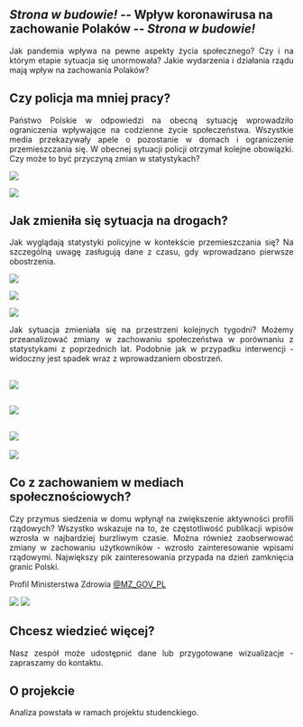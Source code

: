 ## *Strona w budowie!* -- Wpływ koronawirusa na zachowanie Polaków -- *Strona w budowie!*

<div style="text-align: justify">
<!-- Jesteśmy grupą studentów, których zainteresował wpływ aktualnie panującej pandemii i nałożonych obostrzeń na społeczeństwo. -->
Jak pandemia wpływa na pewne aspekty życia społecznego? Czy i na którym etapie sytuacja się unormowała? Jakie wydarzenia i działania rządu mają wpływ na zachowania Polaków?
</div>

## Czy policja ma mniej pracy?
<div style="text-align: justify">
Państwo Polskie w odpowiedzi na obecną sytuację wprowadziło ograniczenia wpływające na codzienne życie społeczeństwa. Wszystkie media przekazywały apele o pozostanie w domach i ograniczenie przemieszczania się.
W obecnej sytuacji policji otrzymał kolejne obowiązki. Czy może to być przyczyną zmian w statystykach?
<!-- Czy służby oddelegowane np. do kontroli osób podjętych kwarantannie -->
</div>

![](plots/police/4_2_Interwencje.png)


![](plots/police/6_2_Interwencje.png)


## Jak zmieniła się sytuacja na drogach?
<div style="text-align: justify">
Jak wyglądają statystyki policyjne w kontekście przemieszczania się? Na szczególną uwagę zasługują dane z czasu, gdy wprowadzano pierwsze obostrzenia.
</div>

![](plots/police/1_1_Wypadki_drogowe.png)

![](plots/police/1_1_Ranni_w_wypadkach.png)

![](plots/police/1_1_Zabici_w_wypadkach.png)

<div style="text-align: justify">
Jak sytuacja zmieniała się na przestrzeni kolejnych tygodni? Możemy przeanalizować zmiany w zachowaniu społeczeństwa w porównaniu z statystykami z poprzednich lat.
Podobnie jak w przypadku interwencji - widoczny jest spadek wraz z wprowadzaniem obostrzeń.
</div>

![](plots/police/4_2_Wypadki_drogowe.png)
---
![](plots/police/6_2_Wypadki_drogowe.png)
---
![](plots/police/4_2_Ranni_w_wypadkach.png)
---
![](plots/police/6_2_Ranni_w_wypadkach.png)


<!-- ## Czy praca dziennikarzy w kontekście wypadków pozostała taka sama?
<div style="text-align: justify">
</div> -->


## Co z zachowaniem w mediach społecznościowych?
<div style="text-align: justify">
Czy przymus siedzenia w domu wpłynął na zwiększenie aktywności profili rządowych? Wszystko wskazuje na to, że częstotliwość publikacji wpisów wzrosła w najbardziej burzliwym czasie.
Można również zaobserwować zmiany w zachowaniu użytkowników - wzrosło zainteresowanie wpisami rządowymi. Największy pik zainteresowania przypada na dzień zamknięcia granic Polski.
</div>

Profil Ministerstwa Zdrowia [@MZ_GOV_PL](https://twitter.com/MZ_GOV_PL)

<!-- <p align="center">
    <img src="./plots/twitter/MZ_GOV_PL_tweets.png" width=38% height=38%>
    <img src="./plots/twitter/MZ_GOV_PL_likes.png" width=40% height=40%>
</p> -->

![](plots/twitter/MZ_GOV_PL_tweets.png)
![](plots/twitter/MZ_GOV_PL_likes.png)


<!-- todo -->
<!-- Dla porównania profil Ministerstwa Spraw Wewnętrznych [@MSWiA_GOV_PL](https://twitter.com/MSWiA_GOV_PL)

![](plots/twitter/MZ_GOV_PL_tweets.png)
![](plots/twitter/MZ_GOV_PL_likes.png) -->

<!-- ## tmp
<div style="text-align: justify">
</div> -->


## Chcesz wiedzieć więcej?
<div style="text-align: justify">
Nasz zespół może udostępnić dane lub przygotowane wizualizacje - zapraszamy do kontaktu.
<!-- todo podać mail -->
</div>


## O projekcie
<div style="text-align: justify">
Analiza powstała w ramach projektu studenckiego.
<!-- todo więcej info ? -->
</div>